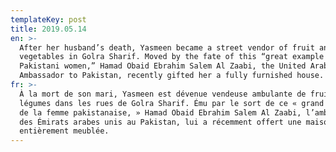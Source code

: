 ```yaml
---
templateKey: post
title: 2019.05.14
en: >-
  After her husband’s death, Yasmeen became a street vendor of fruit and
  vegetables in Golra Sharif. Moved by the fate of this “great example of
  Pakistani women,” Hamad Obaid Ebrahim Salem Al Zaabi, the United Arab Emirates
  Ambassador to Pakistan, recently gifted her a fully furnished house.   
fr: >-
  À la mort de son mari, Yasmeen est dévenue vendeuse ambulante de fruits et de
  légumes dans les rues de Golra Sharif. Ému par le sort de ce « grand exemple
  de la femme pakistanaise, » Hamad Obaid Ebrahim Salem Al Zaabi, l’ambassadeur
  des Émirats arabes unis au Pakistan, lui a récemment offert une maison
  entièrement meublée.
---
```


